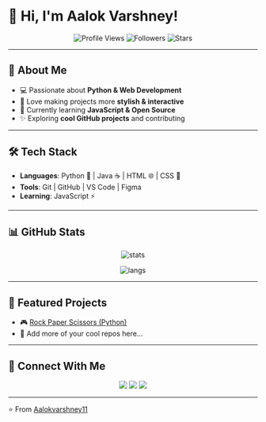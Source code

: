 # 👋 Hi, I'm Aalok Varshney!  

<p align="center">
  <img src="https://komarev.com/ghpvc/?username=Aalokvarshney11&style=flat-square&color=blueviolet" alt="Profile Views" />
  <img src="https://img.shields.io/github/followers/Aalokvarshney11?label=Followers&style=flat-square&color=brightgreen" alt="Followers" />
  <img src="https://img.shields.io/github/stars/Aalokvarshney11?label=Stars&style=flat-square&color=ff69b4" alt="Stars" />
</p>

---

## 🚀 About Me  
- 💻 Passionate about **Python & Web Development**  
- 🎨 Love making projects more **stylish & interactive**  
- 🎯 Currently learning **JavaScript & Open Source**  
- ✨ Exploring **cool GitHub projects** and contributing  

---

## 🛠️ Tech Stack  

- **Languages**: Python 🐍 | Java ☕ | HTML 🌐 | CSS 🎨  
- **Tools**: Git | GitHub | VS Code | Figma  
- **Learning**: JavaScript ⚡  

---

## 📊 GitHub Stats  

<p align="center">
  <img src="https://github-readme-stats.vercel.app/api?username=Aalokvarshney11&show_icons=true&theme=tokyonight" alt="stats" />
</p>  

<p align="center">
  <img src="https://github-readme-stats.vercel.app/api/top-langs/?username=Aalokvarshney11&layout=compact&theme=tokyonight" alt="langs" />
</p>  

---

## 🌟 Featured Projects  

- 🎮 [Rock Paper Scissors (Python)](https://github.com/Aalokvarshney11/rock-paper-scissors)  
- 📘 Add more of your cool repos here…  

---

## 🤝 Connect With Me  

<p align="center">
  <a href="https://github.com/Aalokvarshney11"><img src="https://img.shields.io/badge/GitHub-Aalokvarshney11-black?style=for-the-badge&logo=github" /></a>
  <a href="https://linkedin.com"><img src="https://img.shields.io/badge/LinkedIn-Connect-blue?style=for-the-badge&logo=linkedin" /></a>
  <a href="https://instagram.com"><img src="https://img.shields.io/badge/Instagram-Follow-pink?style=for-the-badge&logo=instagram" /></a>
</p>

---

⭐️ From [Aalokvarshney11](https://github.com/Aalokvarshney11)

